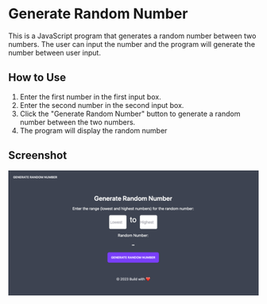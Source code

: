 # Generate Random Number

This is a JavaScript program that generates a random number between two numbers. The user can input the number and the program will generate the number between user input.

## How to Use

1. Enter the first number in the first input box.
2. Enter the second number in the second input box.
3. Click the "Generate Random Number" button to generate a random number between the two numbers.
4. The program will display the random number

## Screenshot
![Random Number Screenshot](./assets/generate-random-number.png)